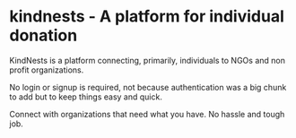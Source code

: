 # kindnests - A platform for individual donation

KindNests is a platform connecting, primarily, individuals to NGOs and non profit organizations.

No login or signup is required, not because authentication was a big chunk to add but to keep things easy and quick.

Connect with organizations that need what you have. No hassle and tough job.
